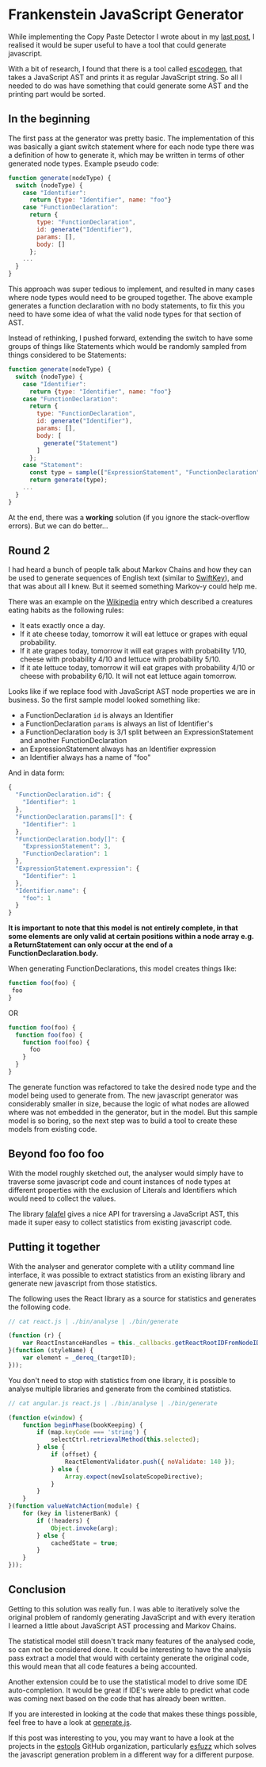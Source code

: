 <meta name="tags" content="javascript,ast" />
<meta name="published" content="2016-01-04" />

# Frankenstein JavaScript Generator

While implementing the Copy Paste Detector I wrote about in my [last post](#/post/02-javascript-copy-paste-detection), I realised it would be super useful to have a tool that could generate javascript.

With a bit of research, I found that there is a tool called [escodegen](https://github.com/estools/escodegen), that takes a JavaScript AST and prints it as regular JavaScript string. So all I needed to do was have something that could generate some AST and the printing part would be sorted.

## In the beginning

The first pass at the generator was pretty basic. The implementation of this was basically a giant switch statement where for each node type there was a definition of how to generate it, which may be written in terms of other generated node types. Example pseudo code:

```javascript
function generate(nodeType) {
  switch (nodeType) {
    case "Identifier":
      return {type: "Identifier", name: "foo"}
    case "FunctionDeclaration":
      return {
        type: "FunctionDeclaration",
        id: generate("Identifier"),
        params: [],
        body: []
      };
    ...
  }
}
```

This approach was super tedious to implement, and resulted in many cases where node types would need to be grouped together. The above example generates a function declaration with no body statements, to fix this you need to have some idea of what the valid node types for that section of AST.

Instead of rethinking, I pushed forward, extending the switch to have some groups of things like Statements which would be randomly sampled from things considered to be Statements:

```javascript
function generate(nodeType) {
  switch (nodeType) {
    case "Identifier":
      return {type: "Identifier", name: "foo"}
    case "FunctionDeclaration":
      return {
        type: "FunctionDeclaration",
        id: generate("Identifier"),
        params: [],
        body: [
          generate("Statement")
        ]
      };
    case "Statement":
      const type = sample(["ExpressionStatement", "FunctionDeclaration"]);
      return generate(type);
    ...
  }
}
```

At the end, there was a **working** solution (if you ignore the stack-overflow errors). But we can do better...

## Round 2

I had heard a bunch of people talk about Markov Chains and how they can be used to generate sequences of English text (similar to [SwiftKey](https://swiftkey.com/en)), and that was about all I knew. But it seemed something Markov-y could help me.

There was an example on the [Wikipedia](https://en.wikipedia.org/wiki/Markov_chain) entry which described a creatures eating habits as the following rules:
* It eats exactly once a day.
* If it ate cheese today, tomorrow it will eat lettuce or grapes with equal probability.
* If it ate grapes today, tomorrow it will eat grapes with probability 1/10, cheese with probability 4/10 and lettuce with probability 5/10.
* If it ate lettuce today, tomorrow it will eat grapes with probability 4/10 or cheese with probability 6/10. It will not eat lettuce again tomorrow.

Looks like if we replace food with JavaScript AST node properties we are in business. So the first sample model looked something like:

* a FunctionDeclaration `id` is always an Identifier
* a FunctionDeclaration `params` is always an list of Identifier's
* a FunctionDeclaration `body` is 3/1 split between an ExpressionStatement and another FunctionDeclaration
* an ExpressionStatement always has an Identifier expression 
* an Identifier always has a name of "foo"

And in data form:

```javascript
{
  "FunctionDeclaration.id": {
    "Identifier": 1
  },
  "FunctionDeclaration.params[]": {
    "Identifier": 1
  },
  "FunctionDeclaration.body[]": {
    "ExpressionStatement": 3,
    "FunctionDeclaration": 1
  },
  "ExpressionStatement.expression": {
    "Identifier": 1
  },
  "Identifier.name": {
    "foo": 1
  }
}
```

**It is important to note that this model is not entirely complete, in that some elements are only valid at certain positions within a node array e.g. a ReturnStatement can only occur at the end of a FunctionDeclaration.body.**

When generating FunctionDeclarations, this model creates things like:

```javascript
function foo(foo) {
 foo
}
```
OR
```javascript
function foo(foo) {
  function foo(foo) {
    function foo(foo) {
      foo
    }
  }
}
```

The generate function was refactored to take the desired node type and the model being used to generate from. The new javascript generator was considerably smaller in size, because the logic of what nodes are allowed where was not embedded in the generator, but in the model. But this sample model is so boring, so the next step was to build a tool to create these models from existing code.

## Beyond foo foo foo

With the model roughly sketched out, the analyser would simply have to traverse some javascript code and count instances of node types at different properties with the exclusion of Literals and Identifiers which would need to collect the values.

The library [falafel](https://github.com/substack/node-falafel) gives a nice API for traversing a JavaScript AST, this made it super easy to collect statistics from existing javascript code.

## Putting it together

With the analyser and generator complete with a utility command line interface, it was possible to extract statistics from an existing library and generate new javascript from those statistics.

The following uses the React library as a source for statistics and generates the following code.

```javascript
// cat react.js | ./bin/analyse | ./bin/generate

(function (r) {
    var ReactInstanceHandles = this._callbacks.getReactRootIDFromNodeID(30);
}(function (styleName) {
    var element = _dereq_(targetID);
}));
```

You don't need to stop with statistics from one library, it is possible to analyse multiple libraries and generate from the combined statistics.

```javascript
// cat angular.js react.js | ./bin/analyse | ./bin/generate

(function e(window) {
    function beginPhase(bookKeeping) {
        if (map.keyCode === 'string') {
            selectCtrl.retrievalMethod(this.selected);
        } else {
            if (offset) {
                ReactElementValidator.push({ noValidate: 140 });
            } else {
                Array.expect(newIsolateScopeDirective);
            }
        }
    }
}(function valueWatchAction(module) {
    for (key in listenerBank) {
        if (!headers) {
            Object.invoke(arg);
        } else {
            cachedState = true;
        }
    }
}));
```

## Conclusion

Getting to this solution was really fun. I was able to iteratively solve the original problem of randomly generating JavaScript and with every iteration I learned a little about JavaScript AST processing and Markov Chains.

The statistical model still doesn't track many features of the analysed code, so can not be considered done. It could be interesting to have the analysis pass extract a model that would with certainty generate the original code, this would mean that all code features a being accounted.

Another extension could be to use the statistical model to drive some IDE auto-completion. It would be great if IDE's were able to predict what code was coming next based on the code that has already been written.

If you are interested in looking at the code that makes these things possible, feel free to have a look at [generate.js](https://github.com/akiellor/generate.js).

If this post was interesting to you, you may want to have a look at the projects in the [estools](https://github.com/estools) GitHub organization, particularly [esfuzz](https://github.com/estools/esfuzz) which solves the javascript generation problem in a different way for a different purpose.
